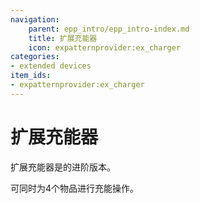 ```yaml
---
navigation:
    parent: epp_intro/epp_intro-index.md
    title: 扩展充能器
    icon: expatternprovider:ex_charger
categories:
- extended devices
item_ids:
- expatternprovider:ex_charger
---
```


# 扩展充能器

<Row gap="20">
<BlockImage id="expatternprovider:ex_charger" scale="8"></BlockImage>
</Row>

扩展充能器是<ItemLink id="ae2:charger" />的进阶版本。

可同时为4个物品进行充能操作。